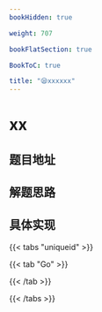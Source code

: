 ```yaml
---
bookHidden: true

weight: 707

bookFlatSection: true

BookToC: true

title: "😪xxxxxx"
---
```


# xx

## 题目地址

## 解题思路

## 具体实现

{{< tabs "uniqueid" >}}

{{< tab "Go" >}}

{{< /tab  >}}

{{< /tabs  >}}
